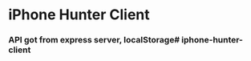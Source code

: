 # iPhone Hunter Client
### API got from express server, localStorage#   i p h o n e - h u n t e r - c l i e n t  
 